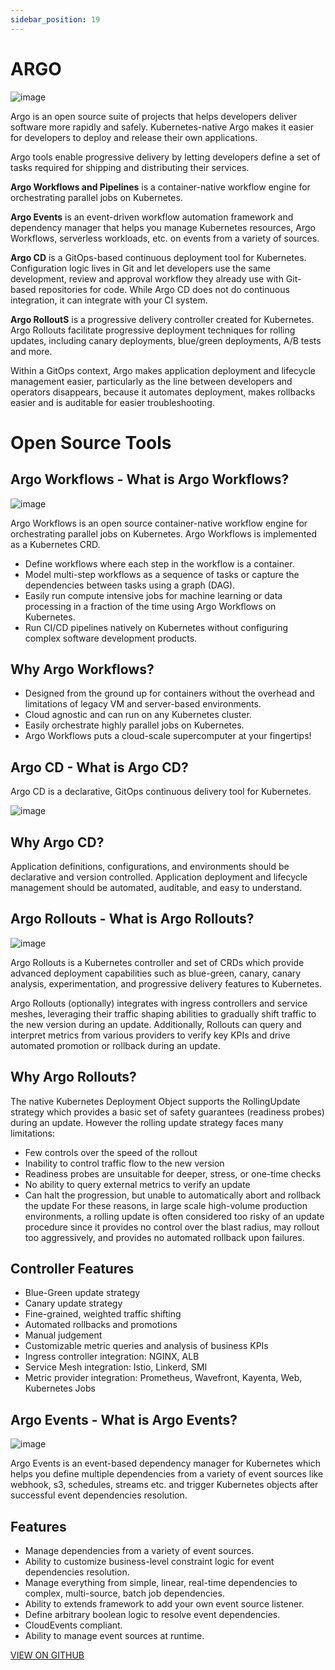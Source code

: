 ```yaml
---
sidebar_position: 19
---
```


# ARGO


![image](https://user-images.githubusercontent.com/85386116/134485671-5a10a8f4-1e88-4243-aeb5-d469a6e71450.png)

Argo is an open source suite of projects that helps developers deliver software more rapidly and safely. Kubernetes-native Argo makes it easier for developers to deploy and release their own applications.

Argo tools enable progressive delivery by letting developers define a set of tasks required for shipping and distributing their services.

**Argo Workflows and Pipelines** is a container-native workflow engine for orchestrating parallel jobs on Kubernetes.

**Argo Events** is an event-driven workflow automation framework and dependency manager that helps you manage Kubernetes resources, Argo Workflows, serverless workloads, etc. on events from a variety of sources.

**Argo CD** is a GitOps-based continuous deployment tool for Kubernetes. Configuration logic lives in Git and let developers use the same development, review and approval workflow they already use with Git-based repositories for code. While Argo CD does not do continuous integration, it can integrate with your CI system.

**Argo RolloutS** is a progressive delivery controller created for Kubernetes. Argo Rollouts facilitate progressive deployment techniques for rolling updates, including canary deployments, blue/green deployments, A/B tests and more.

Within a GitOps context, Argo makes application deployment and lifecycle management easier, particularly as the line between developers and operators disappears, because it automates deployment, makes rollbacks easier and is auditable for easier troubleshooting.

# Open Source Tools

## Argo Workflows - What is Argo Workflows?

![image](https://user-images.githubusercontent.com/85386116/134487545-d14be410-3698-4556-9f36-87685a8a2f8e.png)


Argo Workflows is an open source container-native workflow engine for orchestrating parallel jobs on Kubernetes. Argo Workflows is implemented as a Kubernetes CRD.

- Define workflows where each step in the workflow is a container.
- Model multi-step workflows as a sequence of tasks or capture the dependencies between tasks using a graph (DAG).
- Easily run compute intensive jobs for machine learning or data processing in a fraction of the time using Argo Workflows on Kubernetes.
- Run CI/CD pipelines natively on Kubernetes without configuring complex software development products.

## Why Argo Workflows?

- Designed from the ground up for containers without the overhead and limitations of legacy VM and server-based environments.
- Cloud agnostic and can run on any Kubernetes cluster.
- Easily orchestrate highly parallel jobs on Kubernetes.
- Argo Workflows puts a cloud-scale supercomputer at your fingertips!

## Argo CD - What is Argo CD?
Argo CD is a declarative, GitOps continuous delivery tool for Kubernetes.

![image](https://user-images.githubusercontent.com/85386116/134487927-42820545-ea13-4ce2-b356-b73ec79b5e5b.png)

## Why Argo CD?

Application definitions, configurations, and environments should be declarative and version controlled. Application deployment and lifecycle management should be automated, auditable, and easy to understand.


## Argo Rollouts - What is Argo Rollouts?
![image](https://user-images.githubusercontent.com/85386116/134488215-f4d848f5-5651-4f44-86b0-1b457d4ccf97.png)

Argo Rollouts is a Kubernetes controller and set of CRDs which provide advanced deployment capabilities such as blue-green, canary, canary analysis, experimentation, and progressive delivery features to Kubernetes.

Argo Rollouts (optionally) integrates with ingress controllers and service meshes, leveraging their traffic shaping abilities to gradually shift traffic to the new version during an update. Additionally, Rollouts can query and interpret metrics from various providers to verify key KPIs and drive automated promotion or rollback during an update.

## Why Argo Rollouts?

The native Kubernetes Deployment Object supports the RollingUpdate strategy which provides a basic set of safety guarantees (readiness probes) during an update. However the rolling update strategy faces many limitations:

- Few controls over the speed of the rollout
- Inability to control traffic flow to the new version
- Readiness probes are unsuitable for deeper, stress, or one-time checks
- No ability to query external metrics to verify an update
- Can halt the progression, but unable to automatically abort and rollback the update
For these reasons, in large scale high-volume production environments, a rolling update is often considered too risky of an update procedure since it provides no control over the blast radius, may rollout too aggressively, and provides no automated rollback upon failures.

## Controller Features

- Blue-Green update strategy
- Canary update strategy
- Fine-grained, weighted traffic shifting
- Automated rollbacks and promotions
- Manual judgement
- Customizable metric queries and analysis of business KPIs
- Ingress controller integration: NGINX, ALB
- Service Mesh integration: Istio, Linkerd, SMI
- Metric provider integration: Prometheus, Wavefront, Kayenta, Web, Kubernetes Jobs

## Argo Events - What is Argo Events?

![image](https://user-images.githubusercontent.com/85386116/134488754-d4c512a5-62a7-4c50-a0a0-b237289dc472.png)

Argo Events is an event-based dependency manager for Kubernetes which helps you define multiple dependencies from a variety of event sources like webhook, s3, schedules, streams etc. and trigger Kubernetes objects after successful event dependencies resolution.

## Features
- Manage dependencies from a variety of event sources.
- Ability to customize business-level constraint logic for event dependencies resolution.
- Manage everything from simple, linear, real-time dependencies to complex, multi-source, batch job dependencies.
- Ability to extends framework to add your own event source listener.
- Define arbitrary boolean logic to resolve event dependencies.
- CloudEvents compliant.
- Ability to manage event sources at runtime.

[VIEW ON GITHUB](https://argoproj.github.io/)
